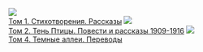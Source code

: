 ![](/books/prose_rus_classic/Иван%20Алексеевич%20Бунин/Том%201.%20Стихотворения.%20Рассказы.jpg)  
[Том 1. Стихотворения. Рассказы](/books/prose_rus_classic/Иван%20Алексеевич%20Бунин/Том%201.%20Стихотворения.%20Рассказы)
![](/books/prose_rus_classic/Иван%20Алексеевич%20Бунин/Том%202.%20Тень%20Птицы.%20Повести%20и%20рассказы%201909-1916.jpg)  
[Том 2. Тень Птицы. Повести и рассказы 1909-1916](/books/prose_rus_classic/Иван%20Алексеевич%20Бунин/Том%202.%20Тень%20Птицы.%20Повести%20и%20рассказы%201909-1916)
![](/books/prose_rus_classic/Иван%20Алексеевич%20Бунин/Том%204.%20Темные%20аллеи.%20Переводы.jpg)  
[Том 4. Темные аллеи. Переводы](/books/prose_rus_classic/Иван%20Алексеевич%20Бунин/Том%204.%20Темные%20аллеи.%20Переводы)